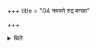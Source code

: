 +++
title = "04 नमस्ते रुद्र मन्यव"

+++

<details><summary>थिते</summary>

नमस्ते रुद्र मन्यव इत्येताननुवाकांस्त्रैधं विभज्यापि वा प्रथमादुपक्रम्य नमस्तक्षभ्य इति जानुदघ्ने धारयमाणो रथकारेभ्यश्च व इत्युपक्रम्य नमः स्वायुधायेति नभिदघ्ने शेषेण प्रागवतानेभ्य आस्यदघ्ने हुत्वा सहस्राणि सहस्रश इति दशावतानान्हुत्वान्वारोहाञ्जुहोति ४
</details>
